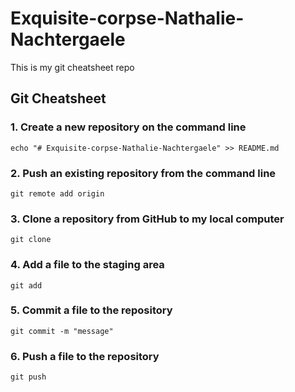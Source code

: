 # Exquisite-corpse-Nathalie-Nachtergaele

This is my git cheatsheet repo

## Git Cheatsheet

### 1. Create a new repository on the command line

```
echo "# Exquisite-corpse-Nathalie-Nachtergaele" >> README.md
```

### 2. Push an existing repository from the command line

```
git remote add origin
```

### 3. Clone a repository from GitHub to my local computer

```
git clone
```

### 4. Add a file to the staging area

```
git add
```

### 5. Commit a file to the repository

```
git commit -m "message"
```

### 6. Push a file to the repository

```
git push
```
